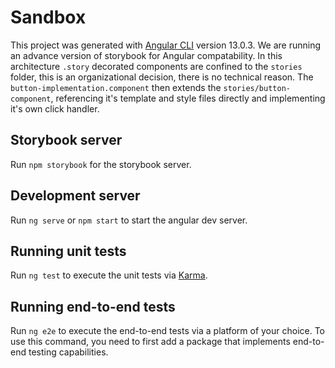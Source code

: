 # Sandbox

This project was generated with [Angular CLI](https://github.com/angular/angular-cli) version 13.0.3.
We are running an advance version of storybook for Angular compatability. In this architecture `.story` decorated components are confined to the `stories` folder, this is an organizational decision, there is no technical reason.
The `button-implementation.component` then extends the `stories/button-component`, referencing it's template and style files directly and implementing it's own click handler.

## Storybook server

Run `npm storybook` for the storybook server. 

## Development server

Run `ng serve` or `npm start` to start the angular dev server.

## Running unit tests

Run `ng test` to execute the unit tests via [Karma](https://karma-runner.github.io).

## Running end-to-end tests

Run `ng e2e` to execute the end-to-end tests via a platform of your choice. To use this command, you need to first add a package that implements end-to-end testing capabilities.

